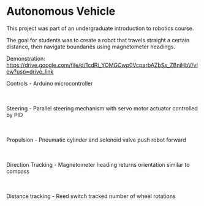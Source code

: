 # Autonomous Vehicle
This project was part of an undergraduate introduction to robotics course.

The goal for students was to create a robot that travels straight a certain distance, then navigate boundaries using magnetometer headings.

Demonstration:
https://drive.google.com/file/d/1cdRi_YOMGCwp0VcparbAZbSs_ZBniHbV/view?usp=drive_link

Controls - Arduino microcontroller <br /><br /><br />

Steering - Parallel steering mechanism with servo motor actuator controlled by PID <br /><br /><br />

Propulsion - Pneumatic cylinder and solenoid valve push robot forward <br /><br /><br />

Direction Tracking - Magnetometer heading returns orientation similar to compass <br /><br /><br />

Distance tracking - Reed switch tracked number of wheel rotations
